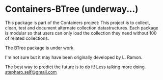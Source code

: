 # Containers-BTree (underway...)

This package is part of the Containers project: This project is to collect, clean, test and document alternate collection datastructures.
Each package is modular so that users can only load the collection they need without 100 of related collections. 

The BTree package is under work.

I'm not sure but it may have been originally developed by L. Ramon. 

The best way to predict the future is to do it!
Less talking more doing. stepharo.self@gmail.com
